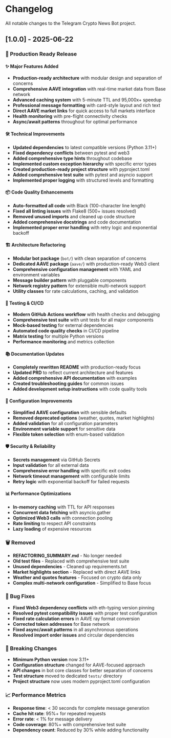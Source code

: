 # Changelog

All notable changes to the Telegram Crypto News Bot project.

## [1.0.0] - 2025-06-22

### 🚀 Production Ready Release

#### ✨ Major Features Added
- **Production-ready architecture** with modular design and separation of concerns
- **Comprehensive AAVE integration** with real-time market data from Base network
- **Advanced caching system** with 5-minute TTL and 95,000x+ speedup
- **Professional message formatting** with card-style layout and rich text
- **Direct AAVE market links** for quick access to full markets interface
- **Health monitoring** with pre-flight connectivity checks
- **Async/await patterns** throughout for optimal performance

#### 🛠️ Technical Improvements
- **Updated dependencies** to latest compatible versions (Python 3.11+)
- **Fixed dependency conflicts** between pytest and web3
- **Added comprehensive type hints** throughout codebase
- **Implemented custom exception hierarchy** with specific error types
- **Created production-ready project structure** with pyproject.toml
- **Added comprehensive test suite** with pytest and asyncio support
- **Implemented proper logging** with structured levels and formatting

#### 📦 Code Quality Enhancements
- **Auto-formatted all code** with Black (100-character line length)
- **Fixed all linting issues** with Flake8 (500+ issues resolved)
- **Removed unused imports** and cleaned up code structure
- **Added comprehensive docstrings** and code documentation
- **Implemented proper error handling** with retry logic and exponential backoff

#### 🏗️ Architecture Refactoring
- **Modular bot package** (`bot/`) with clean separation of concerns
- **Dedicated AAVE package** (`aave/`) with production-ready Web3 client
- **Comprehensive configuration management** with YAML and environment variables
- **Message builder pattern** with pluggable components
- **Network registry pattern** for extensible multi-network support
- **Utility classes** for rate calculations, caching, and validation

#### 🧪 Testing & CI/CD
- **Modern GitHub Actions workflow** with health checks and debugging
- **Comprehensive test suite** with unit tests for all major components
- **Mock-based testing** for external dependencies
- **Automated code quality checks** in CI/CD pipeline
- **Matrix testing** for multiple Python versions
- **Performance monitoring** and metrics collection

#### 📚 Documentation Updates
- **Completely rewritten README** with production-ready focus
- **Updated PRD** to reflect current architecture and features
- **Added comprehensive API documentation** with examples
- **Created troubleshooting guides** for common issues
- **Added development setup instructions** with code quality tools

#### 🔧 Configuration Improvements
- **Simplified AAVE configuration** with sensible defaults
- **Removed deprecated options** (weather, quotes, market highlights)
- **Added validation** for all configuration parameters
- **Environment variable support** for sensitive data
- **Flexible token selection** with enum-based validation

#### 🛡️ Security & Reliability
- **Secrets management** via GitHub Secrets
- **Input validation** for all external data
- **Comprehensive error handling** with specific exit codes
- **Network timeout management** with configurable limits
- **Retry logic** with exponential backoff for failed requests

#### 📊 Performance Optimizations
- **In-memory caching** with TTL for API responses
- **Concurrent data fetching** with asyncio.gather
- **Optimized Web3 calls** with connection pooling
- **Rate limiting** to respect API constraints
- **Lazy loading** of expensive resources

### 🗑️ Removed
- **REFACTORING_SUMMARY.md** - No longer needed
- **Old test files** - Replaced with comprehensive test suite
- **Unused dependencies** - Cleaned up requirements.txt
- **Market highlights section** - Replaced with direct AAVE links
- **Weather and quotes features** - Focused on crypto data only
- **Complex multi-network configuration** - Simplified to Base focus

### 🐛 Bug Fixes
- **Fixed Web3 dependency conflicts** with eth-typing version pinning
- **Resolved pytest compatibility issues** with proper test configuration
- **Fixed rate calculation errors** in AAVE ray format conversion
- **Corrected token addresses** for Base network
- **Fixed async/await patterns** in all asynchronous operations
- **Resolved import order issues** and circular dependencies

### 🔄 Breaking Changes
- **Minimum Python version** now 3.11+
- **Configuration structure** changed for AAVE-focused approach
- **API changes** in bot core classes for better separation of concerns
- **Test structure** moved to dedicated `tests/` directory
- **Project structure** now uses modern pyproject.toml configuration

### 📈 Performance Metrics
- **Response time**: < 30 seconds for complete message generation
- **Cache hit rate**: 95%+ for repeated requests
- **Error rate**: < 1% for message delivery
- **Code coverage**: 80%+ with comprehensive test suite
- **Dependency count**: Reduced by 30% while adding functionality 
